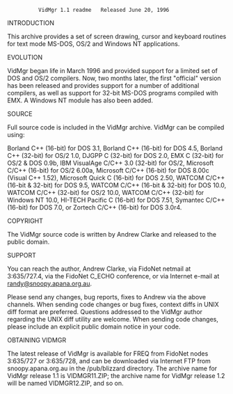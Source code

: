 
              VidMgr 1.1 readme   Released June 20, 1996


INTRODUCTION

This archive provides a set of screen drawing, cursor and
keyboard routines for text mode MS-DOS, OS/2 and Windows NT
applications.


EVOLUTION

VidMgr began life in March 1996 and provided support for a
limited set of DOS and OS/2 compilers.  Now, two months later,
the first "official" version has been released and provides
support for a number of additional compilers, as well as support
for 32-bit MS-DOS programs compiled with EMX.  A Windows NT
module has also been added.


SOURCE

Full source code is included in the VidMgr archive.  VidMgr can
be compiled using:

Borland C++ (16-bit) for DOS 3.1,
Borland C++ (16-bit) for DOS 4.5,
Borland C++ (32-bit) for OS/2 1.0,
DJGPP C (32-bit) for DOS 2.0,
EMX C (32-bit) for OS/2 & DOS 0.9b,
IBM VisualAge C/C++ 3.0 (32-bit) for OS/2,
Microsoft C/C++ (16-bit) for OS/2 6.00a,
Microsoft C/C++ (16-bit) for DOS 8.00c (Visual C++ 1.52),
Microsoft Quick C (16-bit) for DOS 2.50,
WATCOM C/C++ (16-bit & 32-bit) for DOS 9.5,
WATCOM C/C++ (16-bit & 32-bit) for DOS 10.0,
WATCOM C/C++ (32-bit) for OS/2 10.0,
WATCOM C/C++ (32-bit) for Windows NT 10.0,
HI-TECH Pacific C (16-bit) for DOS 7.51,
Symantec C/C++ (16-bit) for DOS 7.0, or
Zortech C/C++ (16-bit) for DOS 3.0r4.


COPYRIGHT

The VidMgr source code is written by Andrew Clarke and released
to the public domain.


SUPPORT

You can reach the author, Andrew Clarke, via FidoNet netmail at
3:635/727.4, via the FidoNet C_ECHO conference, or via Internet
e-mail at randy@snoopy.apana.org.au.

Please send any changes, bug reports, fixes to Andrew via the
above channels.  When sending code changes or bug fixes, context
diffs in UNIX diff format are preferred.  Questions addressed to
the VidMgr author regarding the UNIX diff utility are welcome.
When sending code changes, please include an explicit public
domain notice in your code.


OBTAINING VIDMGR

The latest release of VidMgr is available for FREQ from FidoNet
nodes 3:635/727 or 3:635/728, and can be downloaded via Internet
FTP from snoopy.apana.org.au in the /pub/blizzard directory.  The
archive name for VidMgr release 1.1 is VIDMGR11.ZIP; the archive
name for VidMgr release 1.2 will be named VIDMGR12.ZIP, and so on.
